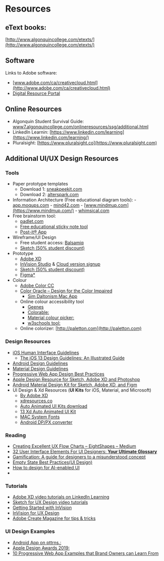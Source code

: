 # Resources

## eText books: 
[http://www.algonquincollege.com/etexts/](http://www.algonquincollege.com/etexts/)

## Software
Links to Adobe software:

- [www.adobe.com/ca/creativecloud.html](http://www.adobe.com/ca/creativecloud.html)
- [Digital Resource Portal](https://plato.algonquincollege.com/DigitalResources/Default.aspx)

## Online Resources

- Algonquin Student Survival Guide: [www7.algonquincollege.com/onlineresources/ssg/additional.html](http://www7.algonquincollege.com/onlineresources/ssg/additional.html)
- LinkedIn Learnin: [https://www.linkedin.com/learning](https://www.linkedin.com/learning/)
- Pluralsight: [https://www.pluralsight.co](https://www.pluralsight.com)


## Additional UI/UX Design Resources

### Tools

- Paper prototype templates
    - Download 1: [sneakpeekit.com](https://sneakpeekit.com/)
    - Download 2: [alterspark.com](https://www.alterspark.com/wp-content/uploads/documents/alterspark-digital-psychology-wireframe-kit_letter-size_v103.pdf)
- Information Architecture (Free educational diagram tools):
        - [app.moqups.com](https://app.moqups.com)
        - [mind42.com](https://mind42.com)
        - [www.mindmup.com](https://www.mindmup.com/)
        - [whimsical.com](https://whimsical.com/)
- Free brainstorm tool: 
    - [padlet.com](https://padlet.com/)
    - [Free educational sticky note tool](https://app.mural.co)
    - [Post-it® App](https://www.post-it.com/3M/en_US/post-it/ideas/app/)
- Wireframe/UI Design
    - Free student access: [Balsamiq](https://balsamiq.com/givingback/free/)
    - [Sketch (50% student discount)](https://www.sketch.com)
- Prototype
    - [Adobe XD](https://www.adobe.com/ca/products/xd.html?promoid=PYPVQ3HN&mv=other) 
    - [InVision Studio](https://www.invisionapp.com/studio) & [Cloud version signup](https://projects.invisionapp.com/d/signup)
    - [Sketch (50% student discount)](https://www.sketch.com)
    - [Figma*](https://www.figma.com/) 
- Colour
    - [Adobe Color CC](https://color.adobe.com/create/color-wheel/)
    - [Color Oracle – Design for the Color Impaired](https://colororacle.org/)
        - [Sim Daltonism Mac App](https://apps.apple.com/us/app/sim-daltonism/id693112260?mt=12)
    - Online colour accessibility tool
        - [Geenes](https://geenes.app/user-interface)
        - [Colorable:](https://colorable.jxnblk.com/ffffff/6b757b)
        - [Material colour picker:](https://material.io/tools/color/#!)
        - [w3schools tool:](https://www.w3schools.com/colors/colors_picker.asp)
    - Online colorizer: [http://paletton.com](http://paletton.com)


### Design Resources

- [iOS Human Interface Guidelines](https://developer.apple.com/design/human-interface-guidelines/)
    - [The iOS 13 Design Guidelines: An Illustrated Guide](https://learnui.design/blog/ios-design-guidelines-templates.html)
- [Android Design Guidelines](https://developer.android.com/design/)
- [Material Design Guidelines](https://material.io/design)
- [Progressive Web App Design Best Practices](https://codelabs.developers.google.com/codelabs/your-first-pwapp/#0)
- [Apple Design Resource for Sketch, Adobe XD and Photoshop](https://developer.apple.com/design/resources/)
- [Android Material Design Kit for Sketch, Adobe XD, and Figm](https://materialdesignkit.com/android-gui/)
- UI Design & Xd Resources (**UI Kits** for iOS, Material, and Microsoft)
    - [By Adobe XD](https://www.adobe.com/ca/products/xd/resources.html)
    - [xdresources.co](https://xdresources.co)
    - [Auto Animated UI Kits download](http://download.adobe.com/pub/adobe/xd/ui-kits/xd-resources-auto-animate-ui.zip) 
    - [13 Xd Auto Animated UI Kit](https://www.behance.net/gallery/73904763/Adobe-Xd-Auto-Animate-UI-kit)
    - [MAC System Fonts](https://developer.apple.com/fonts/)
    - [Android DP/PX converter](http://labs.rampinteractive.co.uk/android_dp_px_calculator/)


### Reading 

- [Creating Excellent UX Flow Charts – EightShapes – Medium](https://medium.com/eightshapes-llc/creating-excellent-ux-flow-charts-df6f1e46e524)
- [32 User Interface Elements For UI Designers: **Your Ultimate Glossary**](https://careerfoundry.com/en/blog/ui-design/ui-element-glossary/)
- [Gamification: A guide for designers to a misunderstood concept](https://uxdesign.cc/gamification-aguide-for-designers-to-a-misunderstood-concept-4de5bef0c5d9)
- [Empty State Best Practices(UI Design)](https://www.justinmind.com/blog/everything-you-need-to-know-about-empty-state-design/)
- [How to design for AI-enabled UI](https://blog.prototypr.io/how-to-design-for-ai-enabled-ui-77e144e99126)
- 

### Tutorials

- [Adobe XD video tutorials on LinkedIn Learning](https://www.linkedin.com/learning/adobe-xd-essential-training-design-3)
- [Sketch for UX Design video tutorials](https://www.linkedin.com/learning/sketch-for-ux-design-2)
- [Getting Started with InVision](https://support.invisionapp.com/hc/en-us/categories/360001714711)
- [InVision for UX Design](https://www.linkedin.com/learning/invision-for-ux-design/welcome)
- [Adobe Create Magazine for tips & tricks](https://create.adobe.com/)


### UI Design Examples

- [Android App on pttrns.:](https://pttrns.com/android-patterns)
- [Apple Design Awards 2019:](https://developer.apple.com/design/awards/)
- [10 Progressive Web App Examples that Brand Owners can Learn From](https://www.iflexion.com/blog/pwa-examples)